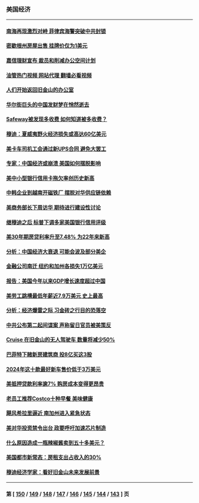 ### 美国经济
---
#### [南海再现激烈对峙 菲律宾海警突破中共封锁](../../pages/ncid1078158/n14059541.md?08241245) 
#### [密歇根州房屋出售 挂牌价仅为1美元](../../pages/ncid1078158/n14059434.md?08241245) 
#### [嘉信理财宣布 裁员和削减办公空间计划](../../pages/ncid1078158/n14059432.md?08241245) 
#### [油管热门视频 网站代理 翻墙必看视频](http://138.2.39.72:81/youtube.html?epic-marker?08241245)
#### [人们开始返回旧金山的办公室](../../pages/ncid1078158/n14059419.md?08241245) 
#### [华尔街巨头的中国发财梦在悄然逝去](../../pages/ncid1078158/n14059247.md?08241245) 
#### [Safeway被发现多收费 如何知道被多收费？](../../pages/ncid1078158/n14059404.md?08241245) 
#### [穆迪：夏威夷野火经济损失或高达60亿美元](../../pages/ncid1078158/n14059384.md?08241245) 
#### [美卡车司机工会通过新UPS合同 避免大罢工](../../pages/ncid1078158/n14059160.md?08241245) 
#### [专家：中国经济或崩溃 美国如何摆脱影响](../../pages/ncid1078158/n14059150.md?08241245) 
#### [美中小型银行信用卡拖欠率创历史新高](../../pages/ncid1078158/n14059138.md?08241245) 
#### [中韩企业到越南开磁铁厂 摆脱对华供应链依赖](../../pages/ncid1078158/n14059037.md?08241245) 
#### [美商务部长下周访华 期待进行建设性讨论](../../pages/ncid1078158/n14058858.md?08241245) 
#### [继穆迪之后 标普下调多家美国银行信用评级](../../pages/ncid1078158/n14058728.md?08241245) 
#### [美30年期房贷利率升至7.48% 为22年来新高](../../pages/ncid1078158/n14058599.md?08241245) 
#### [分析：中国经济大衰退 可能会波及部分美企](../../pages/ncid1078158/n14058420.md?08241245) 
#### [金融公司南迁 纽约和加州各损失1万亿美元](../../pages/ncid1078158/n14058345.md?08241245) 
#### [报告：美国今年以来GDP增长速度超过中国](../../pages/ncid1078158/n14058394.md?08241245) 
#### [美劳工跳槽最低年薪近7.9万美元 史上最高](../../pages/ncid1078158/n14058367.md?08241245) 
#### [分析：经济爆雷之际 习金砖之行目的恐落空](../../pages/ncid1078158/n14058227.md?08241245) 
#### [中共公布第二起间谍案 声称留日官员被美策反](../../pages/ncid1078158/n14058134.md?08241245) 
#### [Cruise 在旧金山的无人驾驶车 数量将减少50%](../../pages/ncid1078158/n14058035.md?08241245) 
#### [巴菲特下赌新房建筑商 投8亿买这3股](../../pages/ncid1078158/n14057951.md?08241245) 
#### [2024年这十款最好新车售价低于3万美元](../../pages/ncid1078158/n14054131.md?08241245) 
#### [美抵押贷款利率逾7% 购房成本变得更昂贵](../../pages/ncid1078158/n14057662.md?08241245) 
#### [老员工推荐Costco十种早餐 美味健康](../../pages/ncid1078158/n14056966.md?08241245) 
#### [飓风希拉里逼近 南加州进入紧急状态](../../pages/ncid1078158/n14057425.md?08241245) 
#### [美对华投资禁令出台 政要呼吁加速芯片制造](../../pages/ncid1078158/n14054064.md?08241245) 
#### [什么原因造成一瓶辣椒酱卖到五十多美元？](../../pages/ncid1078158/n14057222.md?08241245) 
#### [美国都市新常态：房租支出占收入的30%](../../pages/ncid1078158/n14057104.md?08241245) 
#### [穆迪经济学家：看好旧金山未来发展前景](../../pages/ncid1078158/n14057095.md?08241245) 

---
#### 第 [ [150](./150.md?08241245) / [149](./149.md?08241245) / [148](./148.md?08241245) / [147](./147.md?08241245) / [146](./146.md?08241245) / [145](./145.md?08241245) / [144](./144.md?08241245) / [143](./143.md?08241245) ] 页
